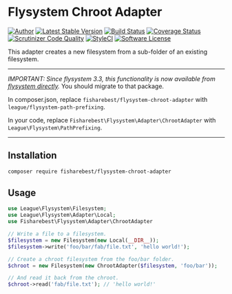 # Flysystem Chroot Adapter

[![Author](http://img.shields.io/badge/author-@fisharebest-blue.svg?style=flat-square)](https://github.com/fisharebest)
[![Latest Stable Version](https://poser.pugx.org/fisharebest/flysystem-chroot-adapter/v/stable.svg)](https://packagist.org/packages/fisharebest/flysystem-chroot-adapter)
[![Build Status](https://travis-ci.org/fisharebest/flysystem-chroot-adapter.svg?branch=main)](https://travis-ci.org/fisharebest/flysystem-chroot-adapter)
[![Coverage Status](https://coveralls.io/repos/github/fisharebest/flysystem-chroot-adapter/badge.svg?branch=main)](https://coveralls.io/github/fisharebest/flysystem-chroot-adapter?branch=main)
[![Scrutinizer Code Quality](https://scrutinizer-ci.com/g/fisharebest/flysystem-chroot-adapter/badges/quality-score.png?b=main)](https://scrutinizer-ci.com/g/fisharebest/flysystem-chroot-adapter/?branch=main)
[![StyleCI](https://github.styleci.io/repos/166235152/shield?branch=main)](https://github.styleci.io/repos/166235152)
[![Software License](https://img.shields.io/badge/license-MIT-brightgreen.svg?style=flat-square)](LICENSE.md)

This adapter creates a new filesystem from a sub-folder of an existing filesystem.

----------

*IMPORTANT: Since flysystem 3.3, this functionality is now available from [flysystem directly](https://flysystem.thephpleague.com/docs/adapter/path-prefixing/).*
You should migrate to that package.

In composer.json, replace `fisharebest/flysystem-chroot-adapter` with `league/flysystem-path-prefixing`.

In your code, replace `Fisharebest\Flysystem\Adapter\ChrootAdapter` with `League\Flysystem\PathPrefixing`.

----------

## Installation

```bash
composer require fisharebest/flysystem-chroot-adapter
```

## Usage

```php
use League\Flysystem\Filesystem;
use League\Flysystem\Adapter\Local;
use Fisharebest\Flysystem\Adapter\ChrootAdapter

// Write a file to a filesystem.
$filesystem = new Filesystem(new Local(__DIR__));
$filesystem->write('foo/bar/fab/file.txt', 'hello world!');

// Create a chroot filesystem from the foo/bar folder.
$chroot = new Filesystem(new ChrootAdapter($filesystem, 'foo/bar'));

// And read it back from the chroot.
$chroot->read('fab/file.txt'); // 'hello world!'
```
